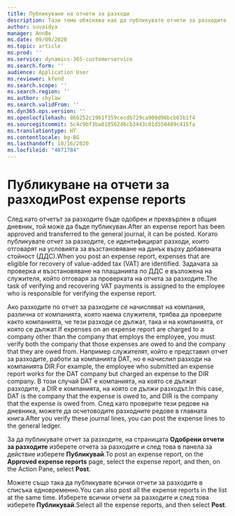 ```yaml
---
title: Публикуване на отчети за разходи
description: Тази тема обяснява как да публикувате отчети за разходите.
author: suvaidya
manager: AnnBe
ms.date: 09/09/2020
ms.topic: article
ms.prod: ''
ms.service: dynamics-365-customerservice
ms.search.form: ''
audience: Application User
ms.reviewer: kfend
ms.search.scope: ''
ms.search.region: ''
ms.author: shylaw
ms.search.validFrom: ''
ms.dyn365.ops.version: ''
ms.openlocfilehash: 866252c1961f359cecdb729ca909d96bcb03b1f4
ms.sourcegitcommit: 5c4c9bf3ba018562d6cb3443c01d550489c415fa
ms.translationtype: HT
ms.contentlocale: bg-BG
ms.lasthandoff: 10/16/2020
ms.locfileid: "4071784"
---
```

# <a name="post-expense-reports"></a><span data-ttu-id="da53c-103">Публикуване на отчети за разходи</span><span class="sxs-lookup"><span data-stu-id="da53c-103">Post expense reports</span></span>

<span data-ttu-id="da53c-104">След като отчетът за разходите бъде одобрен и прехвърлен в общия дневник, той може да бъде публикуван.</span><span class="sxs-lookup"><span data-stu-id="da53c-104">After an expense report has been approved and transferred to the general journal, it can be posted.</span></span> <span data-ttu-id="da53c-105">Когато публикувате отчет за разходите, се идентифицират разходи, които отговарят на условията за възстановяване на данък върху добавената стойност (ДДС).</span><span class="sxs-lookup"><span data-stu-id="da53c-105">When you post an expense report, expenses that are eligible for recovery of value-added tax (VAT) are identified.</span></span> <span data-ttu-id="da53c-106">Задачата за проверка и възстановяване на плащанията по ДДС е възложена на служителя, който отговаря за проверката на отчета за разходите.</span><span class="sxs-lookup"><span data-stu-id="da53c-106">The task of verifying and recovering VAT payments is assigned to the employee who is responsible for verifying the expense report.</span></span>

<span data-ttu-id="da53c-107">Ако разходите по отчет за разходите се начисляват на компания, различна от компанията, която наема служителя, трябва да проверите както компанията, че тези разходи се дължат, така и на компанията, от която се дължат.</span><span class="sxs-lookup"><span data-stu-id="da53c-107">If expenses on an expense report are charged to a company other than the company that employs the employee, you must verify both the company that those expenses are owed to and the company that they are owed from.</span></span> <span data-ttu-id="da53c-108">Например служителят, който е представил отчет за разходите, работи за компанията DAT, но е начислил разходи на компанията DIR.</span><span class="sxs-lookup"><span data-stu-id="da53c-108">For example, the employee who submitted an expense report works for the DAT company but charged an expense to the DIR company.</span></span> <span data-ttu-id="da53c-109">В този случай DAT е компанията, на която се дължат разходите, а DIR е компанията, на която се дължи разходът.</span><span class="sxs-lookup"><span data-stu-id="da53c-109">In this case, DAT is the company that the expense is owed to, and DIR is the company that the expense is owed from.</span></span> <span data-ttu-id="da53c-110">След като проверите тези редове на дневника, можете да осчетоводите разходните редове в главната книга.</span><span class="sxs-lookup"><span data-stu-id="da53c-110">After you verify these journal lines, you can post the expense lines to the general ledger.</span></span>

<span data-ttu-id="da53c-111">За да публикувате отчет за разходите, на страницата **Одобрени отчети за разходите** изберете отчета за разходите и след това в панела за действие изберете **Публикувай**.</span><span class="sxs-lookup"><span data-stu-id="da53c-111">To post an expense report, on the **Approved expense reports** page, select the expense report, and then, on the Action Pane, select **Post**.</span></span>

<span data-ttu-id="da53c-112">Можете също така да публикувате всички отчети за разходите в списъка едновременно.</span><span class="sxs-lookup"><span data-stu-id="da53c-112">You can also post all the expense reports in the list at the same time.</span></span> <span data-ttu-id="da53c-113">Изберете всички отчети за разходите и след това изберете **Публикувай**.</span><span class="sxs-lookup"><span data-stu-id="da53c-113">Select all the expense reports, and then select **Post**.</span></span>
